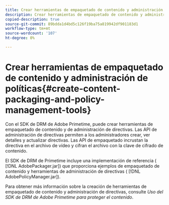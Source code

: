 ```yaml
---
title: Crear herramientas de empaquetado de contenido y administración de políticas
description: Crear herramientas de empaquetado de contenido y administración de políticas
copied-description: true
source-git-commit: 89bdda1d4bd5c126f19ba75a819942df901183d1
workflow-type: tm+mt
source-wordcount: '107'
ht-degree: 0%

---
```



# Crear herramientas de empaquetado de contenido y administración de políticas{#create-content-packaging-and-policy-management-tools}

Con el SDK de DRM de Adobe Primetime, puede crear herramientas de empaquetado de contenido y de administración de directivas. Las API de administración de directivas permiten a los administradores crear, ver detalles y actualizar directivas. Las API de empaquetado incrustan la directiva en el archivo de vídeo y cifran el archivo con la clave de cifrado de contenido.

El SDK de DRM de Primetime incluye una implementación de referencia ( [!DNL AdobePackager.jar]) que proporciona ejemplos de empaquetado de contenido y herramientas de administración de directivas ( [!DNL AdobePolicyManager.jar]).

Para obtener más información sobre la creación de herramientas de empaquetado de contenido y administración de directivas, consulte *Uso del SDK de DRM de Adobe Primetime para proteger el contenido*.
